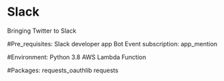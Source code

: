 # Slack
Bringing Twitter to Slack

#Pre_requisites:
Slack developer app
Bot Event subscription: app_mention

#Environment:
Python 3.8
AWS Lambda Function

#Packages:
requests_oauthlib
requests


